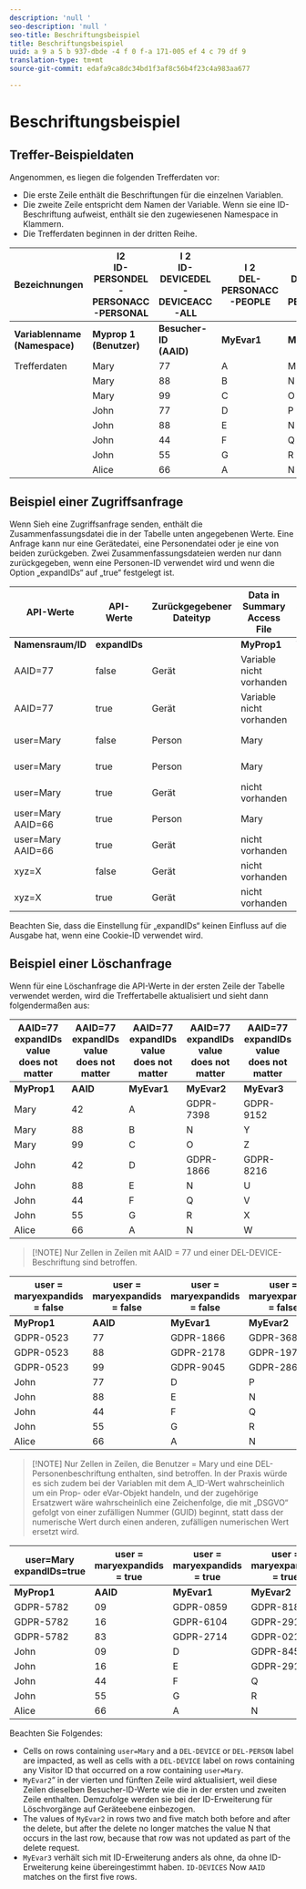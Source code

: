 ```yaml
---
description: 'null '
seo-description: 'null '
seo-title: Beschriftungsbeispiel
title: Beschriftungsbeispiel
uuid: a 9 a 5 b 937-dbde -4 f 0 f-a 171-005 ef 4 c 79 df 9
translation-type: tm+mt
source-git-commit: edafa9ca8dc34bd1f3af8c56b4f23c4a983aa677

---
```



# Beschriftungsbeispiel

## Treffer-Beispieldaten

Angenommen, es liegen die folgenden Trefferdaten vor:

* Die erste Zeile enthält die Beschriftungen für die einzelnen Variablen.
* Die zweite Zeile entspricht dem Namen der Variable. Wenn sie eine ID-Beschriftung aufweist, enthält sie den zugewiesenen Namespace in Klammern.
* Die Trefferdaten beginnen in der dritten Reihe.

| Bezeichnungen | I2<br>ID-PERSONDEL<br>-PERSONACC<br>-PERSONAL | I 2<br>ID-DEVICEDEL<br>-DEVICEACC<br>-ALL | I 2<br>DEL-PERSONACC<br>-PEOPLE | I 2<br>DEL-DEVICEDEL<br>-PERSONACC<br>-ALL | I 2<br>ID-DEVICEDEL<br>-DEVICEACC<br>-ALL |
|---|---|---|---|---|---|
| **Variablenname**<br>**(Namespace)** | **Myprop 1**<br>**(Benutzer)** | **Besucher-ID**<br>**(AAID)** | **MyEvar1** | **MyEvar2** | **MyEvar3**<br>**(xyz)** |
| Trefferdaten | Mary | 77 | A | M | X |
|  | Mary | 88 | B | N | Y |
|  | Mary | 99 | C | O | Z |
|  | John | 77 | D | P | W |
|  | John | 88 | E | N | U |
|  | John | 44 | F | Q | V |
|  | John | 55 | G | R | X |
|  | Alice | 66 | A | N | Z |

## Beispiel einer Zugriffsanfrage

Wenn Sieh eine Zugriffsanfrage senden, enthält die Zusammenfassungsdatei die in der Tabelle unten angegebenen Werte. Eine Anfrage kann nur eine Gerätedatei, eine Personendatei oder je eine von beiden zurückgeben. Zwei Zusammenfassungsdateien werden nur dann zurückgegeben, wenn eine Personen-ID verwendet wird und wenn die Option „expandIDs“ auf „true“ festgelegt ist.

| API-Werte | API-Werte | Zurückgegebener Dateityp | Data in <br>Summary Access File | Data in <br>Summary Access File | Data in <br>Summary Access File | Data in <br>Summary Access File | Data in <br>Summary Access File |
|--- |--- |--- |---|---|---|---|---|
| **Namensraum/ID** | **expandIDs** |  | **MyProp1** | **Visitor ID** | **MyEvar1** | **MyEvar2** | **MyEvar3** |
| AAID=77 | false | Gerät | Variable nicht vorhanden | 77 | Variable nicht vorhanden | M, P | X, W |
| AAID=77 | true | Gerät | Variable nicht vorhanden | 77 | Variable nicht vorhanden | M, P | X, W |
| user=Mary | false | Person | Mary | 77, 88, 99 | A, B, C | M, N, O | X, Y, Z |
| user=Mary | true | Person | Mary | 77, 88, 99 | A, B, C | M, N, O | X, Y, Z |
| user=Mary | true | Gerät | nicht vorhanden | 77, 88 | nicht vorhanden | N, P | U, W |
| user=Mary AAID=66 | true | Person | Mary | 77, 88, 99 | A, B, C | M, N, O | X, Y, Z |
| user=Mary AAID=66 | true | Gerät | nicht vorhanden | 66, 77, 88 | nicht vorhanden | N, P | U, W, Z |
| xyz=X | false | Gerät | nicht vorhanden | 55, 77 | nicht vorhanden | M, R | X |
| xyz=X | true | Gerät | nicht vorhanden | 55, 77 | nicht vorhanden | M, P, R | W, X |

Beachten Sie, dass die Einstellung für „expandIDs“ keinen Einfluss auf die Ausgabe hat, wenn eine Cookie-ID verwendet wird.

## Beispiel einer Löschanfrage

Wenn für eine Löschanfrage die API-Werte in der ersten Zeile der Tabelle verwendet werden, wird die Treffertabelle aktualisiert und sieht dann folgendermaßen aus:

| AAID=77 expandIDs value<br>does not matter | AAID=77 expandIDs value<br>does not matter | AAID=77 expandIDs value<br>does not matter | AAID=77 expandIDs value<br>does not matter | AAID=77 expandIDs value<br>does not matter |
|---|---|---|---|---|
| **MyProp1** | **AAID** | **MyEvar1** | **MyEvar2** | **MyEvar3** |
| Mary | 42 | A | GDPR-7398 | GDPR-9152 |
| Mary | 88 | B | N | Y |
| Mary | 99 | C | O | Z |
| John | 42 | D | GDPR-1866 | GDPR-8216 |
| John | 88 | E | N | U |
| John | 44 | F | Q | V |
| John | 55 | G | R | X |
| Alice | 66 | A | N | W |

>[!NOTE] Nur Zellen in Zeilen mit AAID = 77 und einer DEL-DEVICE-Beschriftung sind betroffen.

| user = maryexpandids<br>= false | user = maryexpandids<br>= false | user = maryexpandids<br>= false | user = maryexpandids<br>= false | user = maryexpandids<br>= false |
|--- |---|---|---|---|
| **MyProp1** | **AAID** | **MyEvar1** | **MyEvar2** | **MyEvar3** |
| GDPR-0523 | 77 | GDPR-1866 | GDPR-3681 | X |
| GDPR-0523 | 88 | GDPR-2178 | GDPR-1975 | Y |
| GDPR-0523 | 99 | GDPR-9045 | GDPR-2864 | Z |
| John | 77 | D | P | W |
| John | 88 | E | N | U |
| John | 44 | F | Q | V |
| John | 55 | G | R | X |
| Alice | 66 | A | N | W |

>[!NOTE] Nur Zellen in Zeilen, die Benutzer = Mary und eine DEL-Personenbeschriftung enthalten, sind betroffen. In der Praxis würde es sich zudem bei der Variablen mit dem A_ID-Wert wahrscheinlich um ein Prop- oder eVar-Objekt handeln, und der zugehörige Ersatzwert wäre wahrscheinlich eine Zeichenfolge, die mit „DSGVO“ gefolgt von einer zufälligen Nummer (GUID) beginnt, statt dass der numerische Wert durch einen anderen, zufälligen numerischen Wert ersetzt wird.

| user=Mary<br>expandIDs=true | user = maryexpandids<br>= true | user = maryexpandids<br>= true | user = maryexpandids<br>= true | user = maryexpandids<br>= true |
|--- |---|---|---|---|
| **MyProp1** | **AAID** | **MyEvar1** | **MyEvar2** | **MyEvar3** |
| GDPR-5782 | 09 | GDPR-0859 | GDPR-8183 | GDPR-9152 |
| GDPR-5782 | 16 | GDPR-6104 | GDPR-2911 | GDPR-6821 |
| GDPR-5782 | 83 | GDPR-2714 | GDPR-0219 | GDPR-4395 |
| John | 09 | D | GDPR-8454 | GDPR-8216 |
| John | 16 | E | GDPR-2911 | GDPR-2930 |
| John | 44 | F | Q | V |
| John | 55 | G | R | X |
| Alice | 66 | A | N | W |

Beachten Sie Folgendes:

* Cells on rows containing `user=Mary` and a `DEL-DEVICE` or `DEL-PERSON` label are impacted, as well as cells with a `DEL-DEVICE` label on rows containing any Visitor ID that occurred on a row containing `user=Mary`.
* `MyEvar2`“ in der vierten und fünften Zeile wird aktualisiert, weil diese Zeilen dieselben Besucher-ID-Werte wie die in der ersten und zweiten Zeile enthalten. Demzufolge werden sie bei der ID-Erweiterung für Löschvorgänge auf Geräteebene einbezogen.
* The values of `MyEvar2` in rows two and five match both before and after the delete, but after the delete no longer matches the value N that occurs in the last row, because that row was not updated as part of the delete request.
* `MyEvar3` verhält sich mit ID-Erweiterung anders als ohne, da ohne ID-Erweiterung keine übereingestimmt haben. `ID-DEVICES` Now `AAID` matches on the first five rows.
